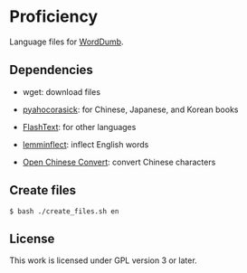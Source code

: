 # Proficiency

Language files for [WordDumb](https://github.com/xxyzz/WordDumb).

## Dependencies

- wget: download files

- [pyahocorasick](https://github.com/WojciechMula/pyahocorasick): for Chinese, Japanese, and Korean books

- [FlashText](https://github.com/vi3k6i5/flashtext): for other languages

- [lemminflect](https://github.com/bjascob/LemmInflect): inflect English words

- [Open Chinese Convert](https://github.com/BYVoid/OpenCC): convert Chinese characters

## Create files

```
$ bash ./create_files.sh en
```

## License

This work is licensed under GPL version 3 or later.
